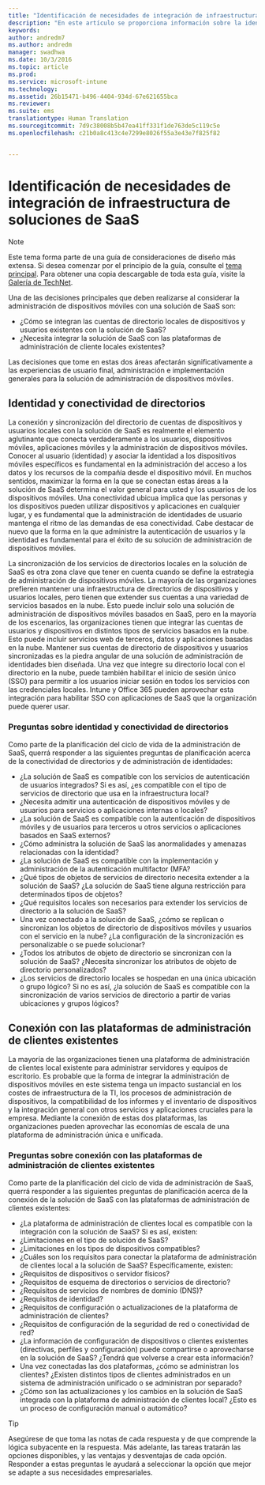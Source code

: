 ```yaml
---
title: "Identificación de necesidades de integración de infraestructura de soluciones de SaaS"
description: "En este artículo se proporciona información sobre la identificación de los requisitos de integración de infraestructura de software como servicio al planear y diseñar una administración de dispositivos móviles con Microsoft Enterprise Mobility + Security."
keywords: 
author: andredm7
ms.author: andredm
manager: swadhwa
ms.date: 10/3/2016
ms.topic: article
ms.prod: 
ms.service: microsoft-intune
ms.technology: 
ms.assetid: 26b15471-b496-4404-934d-67e621655bca
ms.reviewer: 
ms.suite: ems
translationtype: Human Translation
ms.sourcegitcommit: 7d9c38008b5b47ea41ff331f1de763de5c119c5e
ms.openlocfilehash: c21b0a8c413c4e7299e8026f55a3e43e7f825f82


---
```


# <a name="identify-saas-solution-infrastructure-integration-needs"></a>Identificación de necesidades de integración de infraestructura de soluciones de SaaS

>[!NOTE]
>Este tema forma parte de una guía de consideraciones de diseño más extensa. Si desea comenzar por el principio de la guía, consulte el [tema principal](mdm-design-considerations-guide.md). Para obtener una copia descargable de toda esta guía, visite la [Galería de TechNet](https://gallery.technet.microsoft.com/Mobile-Device-Management-7d401582).

Una de las decisiones principales que deben realizarse al considerar la administración de dispositivos móviles con una solución de SaaS son:

- ¿Cómo se integran las cuentas de directorio locales de dispositivos y usuarios existentes con la solución de SaaS?
- ¿Necesita integrar la solución de SaaS con las plataformas de administración de cliente locales existentes?

Las decisiones que tome en estas dos áreas afectarán significativamente a las experiencias de usuario final, administración e implementación generales para la solución de administración de dispositivos móviles.

## <a name="identity-and-directory-connectivity"></a>Identidad y conectividad de directorios

La conexión y sincronización del directorio de cuentas de dispositivos y usuarios locales con la solución de SaaS es realmente el elemento aglutinante que conecta verdaderamente a los usuarios, dispositivos móviles, aplicaciones móviles y la administración de dispositivos móviles. Conocer al usuario (identidad) y asociar la identidad a los dispositivos móviles específicos es fundamental en la administración del acceso a los datos y los recursos de la compañía desde el dispositivo móvil. En muchos sentidos, maximizar la forma en la que se conectan estas áreas a la solución de SaaS determina el valor general para usted y los usuarios de los dispositivos móviles.  Una conectividad ubicua implica que las personas y los dispositivos pueden utilizar dispositivos y aplicaciones en cualquier lugar, y es fundamental que la administración de identidades de usuario mantenga el ritmo de las demandas de esa conectividad. Cabe destacar de nuevo que la forma en la que administre la autenticación de usuarios y la identidad es fundamental para el éxito de su solución de administración de dispositivos móviles.

La sincronización de los servicios de directorios locales en la solución de SaaS es otra zona clave que tener en cuenta cuando se define la estrategia de administración de dispositivos móviles. La mayoría de las organizaciones prefieren mantener una infraestructura de directorios de dispositivos y usuarios locales, pero tienen que extender sus cuentas a una variedad de servicios basados en la nube. Esto puede incluir solo una solución de administración de dispositivos móviles basados en SaaS, pero en la mayoría de los escenarios, las organizaciones tienen que integrar las cuentas de usuarios y dispositivos en distintos tipos de servicios basados en la nube. Esto puede incluir servicios web de terceros, datos y aplicaciones basadas en la nube. Mantener sus cuentas de directorio de dispositivos y usuarios sincronizadas es la piedra angular de una solución de administración de identidades bien diseñada. Una vez que integre su directorio local con el directorio en la nube, puede también habilitar el inicio de sesión único (SSO) para permitir a los usuarios iniciar sesión en todos los servicios con las credenciales locales. <token>Intune</token> y Office 365 pueden aprovechar esta integración para habilitar SSO con aplicaciones de SaaS que la organización puede querer usar.

### <a name="identity-and-directory-connectivity-questions"></a>Preguntas sobre identidad y conectividad de directorios

Como parte de la planificación del ciclo de vida de la administración de SaaS, querrá responder a las siguientes preguntas de planificación acerca de la conectividad de directorios y de administración de identidades:

- ¿La solución de SaaS es compatible con los servicios de autenticación de usuarios integrados? Si es así, ¿es compatible con el tipo de servicios de directorio que usa en la infraestructura local?
- ¿Necesita admitir una autenticación de dispositivos móviles y de usuarios para servicios o aplicaciones internas o locales?
- ¿La solución de SaaS es compatible con la autenticación de dispositivos móviles y de usuarios para terceros u otros servicios o aplicaciones basados en SaaS externos?
- ¿Cómo administra la solución de SaaS las anormalidades y amenazas relacionadas con la identidad?
- ¿La solución de SaaS es compatible con la implementación y administración de la autenticación multifactor (MFA?
- ¿Qué tipos de objetos de servicios de directorio necesita extender a la solución de SaaS? ¿La solución de SaaS tiene alguna restricción para determinados tipos de objetos?
- ¿Qué requisitos locales son necesarios para extender los servicios de directorio a la solución de SaaS?
- Una vez conectado a la solución de SaaS, ¿cómo se replican o sincronizan los objetos de directorio de dispositivos móviles y usuarios con el servicio en la nube? ¿La configuración de la sincronización es personalizable o se puede solucionar?
- ¿Todos los atributos de objeto de directorio se sincronizan con la solución de SaaS? ¿Necesita sincronizar los atributos de objeto de directorio personalizados?
- ¿Los servicios de directorio locales se hospedan en una única ubicación o grupo lógico? Si no es así, ¿la solución de SaaS es compatible con la sincronización de varios servicios de directorio a partir de varias ubicaciones y grupos lógicos?

## <a name="connecting-with-existing-client-management-platforms"></a>Conexión con las plataformas de administración de clientes existentes

La mayoría de las organizaciones tienen una plataforma de administración de clientes local existente para administrar servidores y equipos de escritorio. Es probable que la forma de integrar la administración de dispositivos móviles en este sistema tenga un impacto sustancial en los costes de infraestructura de la TI, los procesos de administración de dispositivos, la compatibilidad de los informes y el inventario de dispositivos y la integración general con otros servicios y aplicaciones cruciales para la empresa. Mediante la conexión de estas dos plataformas, las organizaciones pueden aprovechar las economías de escala de una plataforma de administración única e unificada.

### <a name="connecting-existing-client-management-platforms-questions"></a>Preguntas sobre conexión con las plataformas de administración de clientes existentes

Como parte de la planificación del ciclo de vida de administración de SaaS, querrá responder a las siguientes preguntas de planificación acerca de la conexión de la solución de SaaS con las plataformas de administración de clientes existentes:

- ¿La plataforma de administración de clientes local es compatible con la integración con la solución de SaaS? Si es así, existen:
 - ¿Limitaciones en el tipo de solución de SaaS?
 - ¿Limitaciones en los tipos de dispositivos compatibles?
- ¿Cuáles son los requisitos para conectar la plataforma de administración de clientes local a la solución de SaaS? Específicamente, existen:
 - ¿Requisitos de dispositivos o servidor físicos?
 - ¿Requisitos de esquema de directorios o servicios de directorio?
 - ¿Requisitos de servicios de nombres de dominio (DNS)?
 - ¿Requisitos de identidad?
 - ¿Requisitos de configuración o actualizaciones de la plataforma de administración de clientes?
 - ¿Requisitos de configuración de la seguridad de red o conectividad de red?
- ¿La información de configuración de dispositivos o clientes existentes (directivas, perfiles y configuración) puede compartirse o aprovecharse en la solución de SaaS? ¿Tendrá que volverse a crear esta información?
- Una vez conectadas las dos plataformas, ¿cómo se administran los clientes? ¿Existen distintos tipos de clientes administrados en un sistema de administración unificado o se administran por separado?
- ¿Cómo son las actualizaciones y los cambios en la solución de SaaS integrada con la plataforma de administración de clientes local? ¿Esto es un proceso de configuración manual o automático?

>[!TIP]
>Asegúrese de que toma las notas de cada respuesta y de que comprende la lógica subyacente en la respuesta. Más adelante, las tareas tratarán las opciones disponibles, y las ventajas y desventajas de cada opción.  Responder a estas preguntas le ayudará a seleccionar la opción que mejor se adapte a sus necesidades empresariales.



<!--HONumber=Nov16_HO4-->


